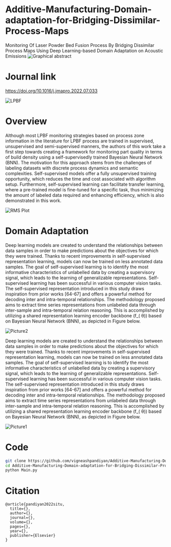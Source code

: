 # Additive-Manufacturing-Domain-adaptation-for-Bridging-Dissimilar-Process-Maps
Monitoring Of Laser Powder Bed Fusion Process By Bridging Dissimilar Process Maps Using Deep Learning-based Domain Adaptation on Acoustic Emissions
![Graphical abstract](https://github.com/vigneashpandiyan/Additive-Manufacturing-Domain-adaptation-for-Bridging-Dissimilar-Process-Maps/assets/39007209/fb7d9def-e346-4d26-8ea2-b85c9d80f4c3)

# Journal link
https://doi.org/10.1016/j.jmapro.2022.07.033

![LPBF](https://github.com/vigneashpandiyan/Additive-Manufacturing-Contrastive-Learners/assets/39007209/aa6fa98d-a0c8-4424-8fbf-aae661a5bdbd)

# Overview

Although most LPBF monitoring strategies based on process zone information in the literature for LPBF process are trained in supervised, unsupervised and semi-supervised manners, the authors of this work take a first step towards creating a framework for monitoring part quality in terms of build density using a self-supervisedly trained Bayesian Neural Network (BNN). The motivation for this approach stems from the challenges of labeling datasets with discrete process dynamics and semantic complexities. Self-supervised models offer a fully unsupervised training opportunity, which reduces the time and cost associated with algorithm setup. Furthermore, self-supervised learning can facilitate transfer learning, where a pre-trained model is fine-tuned for a specific task, thus minimizing the amount of labeled data required and enhancing efficiency, which is also demonstrated in this work. 

![RMS Plot](https://github.com/vigneashpandiyan/Additive-Manufacturing-Domain-adaptation-for-Bridging-Dissimilar-Process-Maps/assets/39007209/59923a77-4e3e-4890-9d15-1f39471c9cc9)



# Domain Adaptation

Deep learning models are created to understand the relationships between data samples in order to make predictions about the objectives for which they were trained. Thanks to recent improvements in self-supervised representation learning, models can now be trained on less annotated data samples. The goal of self-supervised learning is to identify the most informative characteristics of unlabelled data by creating a supervisory signal, which leads to the learning of generalizable representations. Self-supervised learning has been successful in various computer vision tasks. The self-supervised representation introduced in this study draws inspiration from prior works [64-67] and offers a powerful method for decoding inter and intra-temporal relationships. The methodology proposed aims to extract time series representations from unlabeled data through inter-sample and intra-temporal relation reasoning. This is accomplished by utilizing a shared representation learning encoder backbone (f_( θ)) based on Bayesian Neural Network (BNN), as depicted in Figure below. 

![Picture2](https://github.com/vigneashpandiyan/Additive-Manufacturing-Domain-adaptation-for-Bridging-Dissimilar-Process-Maps/assets/39007209/1db03a92-ac25-40bd-94d2-f33bfd11d553)

Deep learning models are created to understand the relationships between data samples in order to make predictions about the objectives for which they were trained. Thanks to recent improvements in self-supervised representation learning, models can now be trained on less annotated data samples. The goal of self-supervised learning is to identify the most informative characteristics of unlabelled data by creating a supervisory signal, which leads to the learning of generalizable representations. Self-supervised learning has been successful in various computer vision tasks. The self-supervised representation introduced in this study draws inspiration from prior works [64-67] and offers a powerful method for decoding inter and intra-temporal relationships. The methodology proposed aims to extract time series representations from unlabeled data through inter-sample and intra-temporal relation reasoning. This is accomplished by utilizing a shared representation learning encoder backbone (f_( θ)) based on Bayesian Neural Network (BNN), as depicted in Figure below. 

![Picture1](https://github.com/vigneashpandiyan/Additive-Manufacturing-Domain-adaptation-for-Bridging-Dissimilar-Process-Maps/assets/39007209/ccba3fce-e82d-4d70-86d1-3542df835e5f)

# Code
```bash
git clone https://github.com/vigneashpandiyan/Additive-Manufacturing-Domain-adaptation-for-Bridging-Dissimilar-Process-Maps
cd Additive-Manufacturing-Domain-adaptation-for-Bridging-Dissimilar-Process-Maps
python Main.py
```

# Citation
```
@article{pandiyan2022situ,
  title={},
  author={},
  journal={},
  volume={},
  pages={},
  year={},
  publisher={Elsevier}
}
